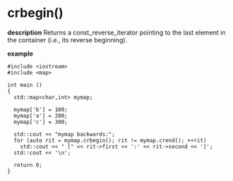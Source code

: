 # crbegin()

**description**
Returns a const_reverse_iterator pointing to the last element in the container (i.e., its reverse beginning).

**example**

```
#include <iostream>
#include <map>

int main ()
{
  std::map<char,int> mymap;

  mymap['b'] = 100;
  mymap['a'] = 200;
  mymap['c'] = 300;

  std::cout << "mymap backwards:";
  for (auto rit = mymap.crbegin(); rit != mymap.crend(); ++rit)
    std::cout << " [" << rit->first << ':' << rit->second << ']';
  std::cout << '\n';

  return 0;
}
```

